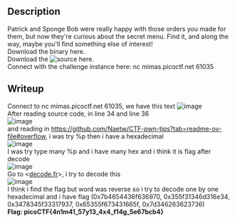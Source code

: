 ## Description 
  Patrick and Sponge Bob were really happy with those orders you made for them, but now they're curious about the secret menu. Find it, and along the way, maybe you'll find something else of interest!    
  Download the binary here.    
  Download the ![source](<(https://artifacts.picoctf.net/c_mimas/43/format-string-1.c)>) here.    
  Connect with the challenge instance here: nc mimas.picoctf.net 61035

## Writeup
  Connect to nc mimas.picoctf.net 61035, we have this text
  ![image](https://github.com/user-attachments/assets/d8619bb4-73f7-4820-a9c4-c0bc92c26583)  
  After reading source code, in line 34 and line 36  
  ![image](https://github.com/user-attachments/assets/153fac2f-7790-4a46-928c-d99c6140c13f)  
  and reading in <https://github.com/Naetw/CTF-pwn-tips?tab=readme-ov-file#overflow>, i was try %p then i have a hexadecimal  
  ![image](https://github.com/user-attachments/assets/20d61a56-5ea1-4847-b6fb-249cfd2d9817)  
  I was try type many %p and i have many hex and i think it is flag after decode  
  ![image](https://github.com/user-attachments/assets/859f2153-3d70-4073-873d-fb4a7542b820)  
  Go to <[decode.fr](https://www.dcode.fr/ascii-code)>, i try to decode this  
  ![image](https://github.com/user-attachments/assets/b95cb549-d38d-422d-8bb2-bddbcf865d25)  
  I think i find the flag but word was reverse so i try to decode one by one hexadecimal and i have flag (0x7b4654436f636970, 0x355f31346d316e34, 0x3478345f33317937, 0x65355f673431665f, 0x7d346263623736)  
  **Flag: picoCTF{4n1m41_57y13_4x4_f14g_5e67bcb4}**



  

